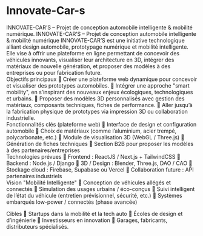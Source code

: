 # Innovate-Car-s
INNOVATE-CAR’S – Projet de conception automobile intelligente &amp; mobilité numérique.
INNOVATE-CAR’S – Projet de conception automobile intelligente & mobilité numérique 
INNOVATE-CAR’S est une initiative technologique alliant design automobile, prototypage numérique et mobilité intelligente. Elle vise à offrir une plateforme en ligne permettant de concevoir des véhicules innovants, visualiser leur architecture en 3D, intégrer des matériaux de nouvelle génération, et proposer des modèles à des entreprises ou pour fabrication future.  
 Objectifs principaux 
 Créer une plateforme web dynamique pour concevoir et visualiser des prototypes automobiles.  Intégrer une approche "smart mobility", en s’inspirant des nouveaux enjeux écologiques, technologiques et urbains.  Proposer des modèles 3D personnalisés avec gestion des matériaux, composants techniques, fiches de performance.  Aller jusqu’à la fabrication physique de prototypes via impression 3D ou collaboration industrielle.  
 Fonctionnalités clés (plateforme web) 
  Interface de design et configuration automobile   Choix de matériaux (comme l’aluminium, acier trempé, polycarbonate, etc.)   Module de visualisation 3D (WebGL / Three.js)   Génération de fiches techniques   Section B2B pour proposer les modèles à des partenaires/entreprises  
Technologies prévues 
 Frontend : ReactJS / Next.js + TailwindCSS  Backend : Node.js / Django  3D / Design : Blender, Three.js, DAO / CAO  Stockage cloud : Firebase, Supabase ou Vercel  Collaboration future : API partenaires industriels  
 Vision "Mobilité Intelligente" 
 Conception de véhicules allégés et connectés  Simulation des usages urbains / éco-conçus  Suivi intelligent de l’état du véhicule (entretien prévisionnel, sécurité, etc.)  Systèmes embarqués low-power / connectés (phase avancée) 
 
 Cibles 
 Startups dans la mobilité et la tech auto  Écoles de design et d’ingénierie  Investisseurs en innovation  Garages, fabricants, distributeurs spécialisés. 
